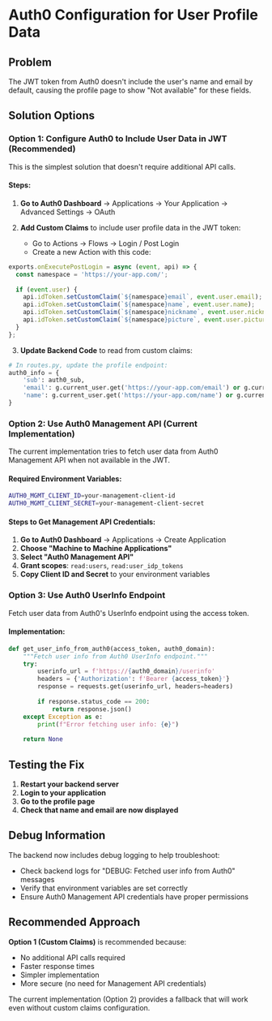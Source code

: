 # Auth0 Configuration for User Profile Data

## Problem
The JWT token from Auth0 doesn't include the user's name and email by default, causing the profile page to show "Not available" for these fields.

## Solution Options

### Option 1: Configure Auth0 to Include User Data in JWT (Recommended)

This is the simplest solution that doesn't require additional API calls.

#### Steps:

1. **Go to Auth0 Dashboard** → Applications → Your Application → Advanced Settings → OAuth

2. **Add Custom Claims** to include user profile data in the JWT token:
   - Go to Actions → Flows → Login / Post Login
   - Create a new Action with this code:

```javascript
exports.onExecutePostLogin = async (event, api) => {
  const namespace = 'https://your-app.com/';
  
  if (event.user) {
    api.idToken.setCustomClaim(`${namespace}email`, event.user.email);
    api.idToken.setCustomClaim(`${namespace}name`, event.user.name);
    api.idToken.setCustomClaim(`${namespace}nickname`, event.user.nickname);
    api.idToken.setCustomClaim(`${namespace}picture`, event.user.picture);
  }
};
```

3. **Update Backend Code** to read from custom claims:

```python
# In routes.py, update the profile endpoint:
auth0_info = {
    'sub': auth0_sub,
    'email': g.current_user.get('https://your-app.com/email') or g.current_user.get('email'),
    'name': g.current_user.get('https://your-app.com/name') or g.current_user.get('name')
}
```

### Option 2: Use Auth0 Management API (Current Implementation)

The current implementation tries to fetch user data from Auth0 Management API when not available in the JWT.

#### Required Environment Variables:
```bash
AUTH0_MGMT_CLIENT_ID=your-management-client-id
AUTH0_MGMT_CLIENT_SECRET=your-management-client-secret
```

#### Steps to Get Management API Credentials:

1. **Go to Auth0 Dashboard** → Applications → Create Application
2. **Choose "Machine to Machine Applications"**
3. **Select "Auth0 Management API"**
4. **Grant scopes**: `read:users`, `read:user_idp_tokens`
5. **Copy Client ID and Secret** to your environment variables

### Option 3: Use Auth0 UserInfo Endpoint

Fetch user data from Auth0's UserInfo endpoint using the access token.

#### Implementation:
```python
def get_user_info_from_auth0(access_token, auth0_domain):
    """Fetch user info from Auth0 UserInfo endpoint."""
    try:
        userinfo_url = f'https://{auth0_domain}/userinfo'
        headers = {'Authorization': f'Bearer {access_token}'}
        response = requests.get(userinfo_url, headers=headers)
        
        if response.status_code == 200:
            return response.json()
    except Exception as e:
        print(f"Error fetching user info: {e}")
    
    return None
```

## Testing the Fix

1. **Restart your backend server**
2. **Login to your application**
3. **Go to the profile page**
4. **Check that name and email are now displayed**

## Debug Information

The backend now includes debug logging to help troubleshoot:
- Check backend logs for "DEBUG: Fetched user info from Auth0" messages
- Verify that environment variables are set correctly
- Ensure Auth0 Management API credentials have proper permissions

## Recommended Approach

**Option 1 (Custom Claims)** is recommended because:
- No additional API calls required
- Faster response times
- Simpler implementation
- More secure (no need for Management API credentials)

The current implementation (Option 2) provides a fallback that will work even without custom claims configuration.
